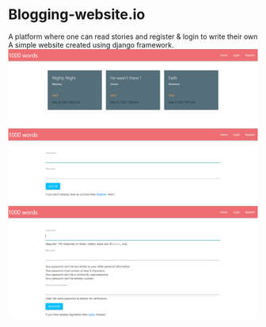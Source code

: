 # Blogging-website.io
A platform where one can read stories and register &amp; login to write their own
A simple website created using django framework. 
![Images](out1.png)
![Images](out2.png)
![Images](out3.png)
